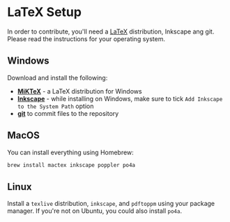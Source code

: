 # LaTeX Setup

In order to contribute, you'll need a [LaTeX](https://en.wikipedia.org/wiki/LaTeX) distribution, Inkscape ang git.
Please read the instructions for your operating system.

## Windows

Download and install the following:
- [**MiKTeX**](https://miktex.org/) - a LaTeX distribution for Windows
- [**Inkscape**](https://inkscape.org/) - while installing on Windows, make sure to tick `Add Inkscape to the System Path` option
- [**git**](https://git-scm.com/) to commit files to the repository

## MacOS

You can install everything using Homebrew:

```bash
brew install mactex inkscape poppler po4a
```

## Linux

Install a `texlive` distribution, `inkscape`, and `pdftoppm` using your package manager.
If you're not on Ubuntu, you could also install `po4a`.



